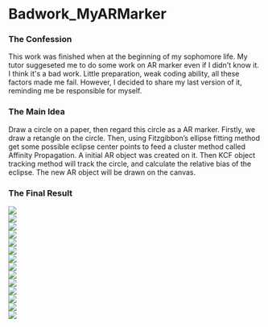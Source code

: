 # Badwork_MyARMarker
### The Confession
This work was finished when at the beginning of my sophomore life. My tutor suggeseted me to do some work on AR marker even if I didn't know it. I think it's a bad work. Little preparation, weak coding ability, all these factors made me fail. However, I decided to share my last version of it, reminding me be responsible for myself.
### The Main Idea
Draw a circle on a paper, then regard this circle as a AR marker. Firstly, we draw a retangle on the circle. Then, using Fitzgibbon’s ellipse fitting method get some possible eclipse center points to feed a cluster method called Affinity Propagation. A initial AR object was created on it. Then KCF object tracking method will track the circle, and calculate the relative bias of the eclipse. The new AR object will be drawn on the canvas.
### The Final Result
![](https://github.com/Sodagreenmario/Badwork_MyARMarker/raw/master/Test1.gif)  
![](https://github.com/Sodagreenmario/Badwork_MyARMarker/raw/master/Test2.gif)  
![](https://github.com/Sodagreenmario/Badwork_MyARMarker/raw/master/1.png)  
![](https://github.com/Sodagreenmario/Badwork_MyARMarker/raw/master/2.png)  
![](https://github.com/Sodagreenmario/Badwork_MyARMarker/raw/master/3.png)  
![](https://github.com/Sodagreenmario/Badwork_MyARMarker/raw/master/4.png)  
![](https://github.com/Sodagreenmario/Badwork_MyARMarker/raw/master/5.png)  
![](https://github.com/Sodagreenmario/Badwork_MyARMarker/raw/master/6.png)  
![](https://github.com/Sodagreenmario/Badwork_MyARMarker/raw/master/7.png)  
![](https://github.com/Sodagreenmario/Badwork_MyARMarker/raw/master/8.png)  
![](https://github.com/Sodagreenmario/Badwork_MyARMarker/raw/master/9.png)  
![](https://github.com/Sodagreenmario/Badwork_MyARMarker/raw/master/10.png)  
![](https://github.com/Sodagreenmario/Badwork_MyARMarker/raw/master/11.png)  
![](https://github.com/Sodagreenmario/Badwork_MyARMarker/raw/master/12.png)  
